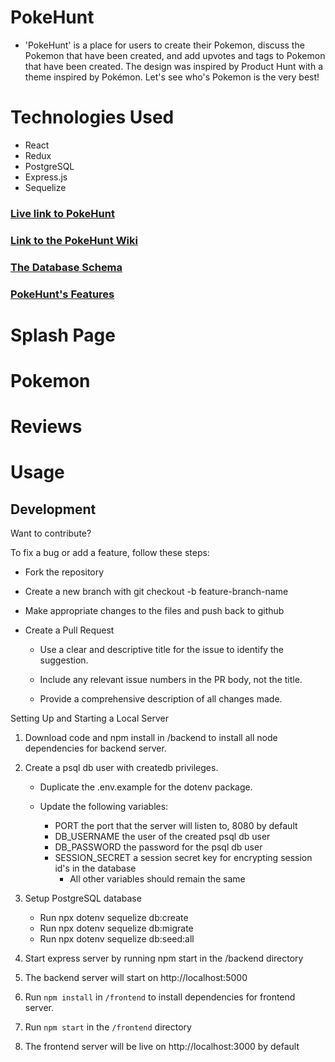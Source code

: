 # PokeHunt

- 'PokeHunt' is a place for users to create their Pokemon, discuss the Pokemon that have been created, and add upvotes and tags to Pokemon that have been created. The design was inspired by Product Hunt with a theme inspired by Pokémon. Let's see who's Pokemon is the very best!

# Technologies Used

- React
- Redux
- PostgreSQL
- Express.js
- Sequelize

### [Live link to PokeHunt](https://jstockton-pokehunt.herokuapp.com/)

### [Link to the PokeHunt Wiki](https://github.com/Justin-Stockton/PokeHunt/wiki)

### [The Database Schema](https://github.com/Justin-Stockton/PokeHunt/wiki/Database-Schema)

### [PokeHunt's Features](https://github.com/Justin-Stockton/PokeHunt/wiki/Features)

# Splash Page

# Pokemon

# Reviews

# Usage

## Development

Want to contribute?

To fix a bug or add a feature, follow these steps:

- Fork the repository

- Create a new branch with git checkout -b feature-branch-name

- Make appropriate changes to the files and push back to github

- Create a Pull Request

  - Use a clear and descriptive title for the issue to identify the suggestion.

  - Include any relevant issue numbers in the PR body, not the title.

  - Provide a comprehensive description of all changes made.

Setting Up and Starting a Local Server

1. Download code and npm install in /backend to install all node dependencies for backend server.

2. Create a psql db user with createdb privileges.

   - Duplicate the .env.example for the dotenv package.

   - Update the following variables:

     - PORT the port that the server will listen to, 8080 by default
     - DB_USERNAME the user of the created psql db user
     - DB_PASSWORD the password for the psql db user
     - SESSION_SECRET a session secret key for encrypting session id's in the database
       - All other variables should remain the same

3. Setup PostgreSQL database

   - Run npx dotenv sequelize db:create
   - Run npx dotenv sequelize db:migrate
   - Run npx dotenv sequelize db:seed:all

4. Start express server by running npm start in the /backend directory
5. The backend server will start on http://localhost:5000
6. Run `npm install` in `/frontend` to install dependencies for frontend server.
7. Run `npm start` in the `/frontend` directory
8. The frontend server will be live on http://localhost:3000 by default
